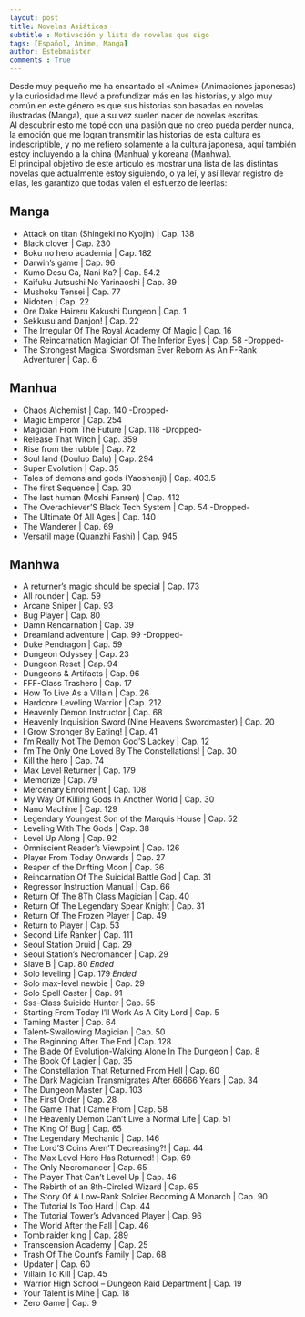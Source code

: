 ```yaml
---
layout: post
title: Novelas Asiáticas
subtitle : Motivación y lista de novelas que sigo
tags: [Español, Anime, Manga]
author: Estebmaister
comments : True
---
```


Desde muy pequeño me ha encantado el «Anime» (Animaciones japonesas) y la curiosidad me llevó a profundizar más en las historias, y algo muy común en este género es que sus historias son basadas en novelas ilustradas (Manga), que a su vez suelen nacer de novelas escritas.
<br>
Al descubrir esto me topé con una pasión que no creo pueda perder nunca, la emoción que me logran transmitir las historias de esta cultura es indescriptible, y no me refiero solamente a la cultura japonesa, aquí también estoy incluyendo a la china (Manhua) y koreana (Manhwa).
<br>
El principal objetivo de este artículo es mostrar una lista de las distintas novelas que actualmente estoy siguiendo, o ya leí, y así llevar registro de ellas, les garantizo que todas valen el esfuerzo de leerlas:

<h2>
Manga
</h2>

-   Attack on titan (Shingeki no Kyojin) | Cap. 138
-   Black clover | Cap. 230
-   Boku no hero academia | Cap. 182
-   Darwin’s game | Cap. 96
-   Kumo Desu Ga, Nani Ka? | Cap. 54.2
-   Kaifuku Jutsushi No Yarinaoshi | Cap. 39
-   Mushoku Tensei | Cap. 77
-   Nidoten | Cap. 22
-   Ore Dake Haireru Kakushi Dungeon | Cap. 1
-   Sekkusu and Danjon! | Cap. 22
-   The Irregular Of The Royal Academy Of Magic | Cap. 16
-   The Reincarnation Magician Of The Inferior Eyes | Cap. 58 -Dropped-
-   The Strongest Magical Swordsman Ever Reborn As An F-Rank Adventurer | Cap. 6
<h2>
Manhua
</h2>

-   Chaos Alchemist | Cap. 140 -Dropped-
-   Magic Emperor | Cap. 254
-   Magician From The Future | Cap. 118 -Dropped-
-   Release That Witch | Cap. 359
-   Rise from the rubble | Cap. 72
-   Soul land (Douluo Dalu) | Cap. 294
-   Super Evolution | Cap. 35
-   Tales of demons and gods (Yaoshenji) | Cap. 403.5
-   The first Sequence | Cap. 30
-   The last human (Moshi Fanren) | Cap. 412
-   The Overachiever’S Black Tech System | Cap. 54 -Dropped-
-   The Ultimate Of All Ages | Cap. 140
-   The Wanderer | Cap. 69
-   Versatil mage (Quanzhi Fashi) | Cap. 945

<h2>
Manhwa
</h2>

-   A returner’s magic should be special | Cap. 173
-   All rounder | Cap. 59
-   Arcane Sniper | Cap. 93
-   Bug Player | Cap. 80
-   Damn Rencarnation | Cap. 39
-   Dreamland adventure | Cap. 99 -Dropped-
-   Duke Pendragon | Cap. 59
-   Dungeon Odyssey | Cap. 23
-   Dungeon Reset | Cap. 94
-   Dungeons & Artifacts | Cap. 96
-   FFF-Class Trashero | Cap. 17
-   How To Live As a Villain | Cap. 26
-   Hardcore Leveling Warrior | Cap. 212
-   Heavenly Demon Instructor | Cap. 68
-   Heavenly Inquisition Sword (Nine Heavens Swordmaster) | Cap. 20
-   I Grow Stronger By Eating! | Cap. 41
-   I’m Really Not The Demon God’S Lackey | Cap. 12
-   I’m The Only One Loved By The Constellations! | Cap. 30
-   Kill the hero | Cap. 74
-   Max Level Returner | Cap. 179
-   Memorize | Cap. 79
-   Mercenary Enrollment | Cap. 108
-   My Way Of Killing Gods In Another World | Cap. 30
-   Nano Machine | Cap. 129
-   Legendary Youngest Son of the Marquis House | Cap. 52
-   Leveling With The Gods | Cap. 38
-   Level Up Along | Cap. 92
-   Omniscient Reader’s Viewpoint | Cap. 126
-   Player From Today Onwards | Cap. 27
-   Reaper of the Drifting Moon | Cap. 36
-   Reincarnation Of The Suicidal Battle God | Cap. 31
-   Regressor Instruction Manual | Cap. 66
-   Return Of The 8Th Class Magician | Cap. 40
-   Return Of The Legendary Spear Knight | Cap. 31
-   Return Of The Frozen Player | Cap. 49
-   Return to Player | Cap. 53
-   Second Life Ranker | Cap. 111
-   Seoul Station Druid | Cap. 29
-   Seoul Station’s Necromancer | Cap. 29
-   Slave B | Cap. 80 *Ended*
-   Solo leveling | Cap. 179 *Ended*
-   Solo max-level newbie | Cap. 29
-   Solo Spell Caster | Cap. 91
-   Sss-Class Suicide Hunter | Cap. 55
-   Starting From Today I’ll Work As A City Lord | Cap. 5
-   Taming Master | Cap. 64
-   Talent-Swallowing Magician | Cap. 50
-   The Beginning After The End | Cap. 128
-   The Blade Of Evolution-Walking Alone In The Dungeon | Cap. 8
-   The Book Of Lagier | Cap. 35
-   The Constellation That Returned From Hell | Cap. 60
-   The Dark Magician Transmigrates After 66666 Years | Cap. 34
-   The Dungeon Master | Cap. 103
-   The First Order | Cap. 28
-   The Game That I Came From | Cap. 58
-   The Heavenly Demon Can’t Live a Normal Life | Cap. 51
-   The King Of Bug | Cap. 65
-   The Legendary Mechanic | Cap. 146
-   The Lord’S Coins Aren’T Decreasing?! | Cap. 44
-   The Max Level Hero Has Returned! | Cap. 69
-   The Only Necromancer | Cap. 65
-   The Player That Can’t Level Up | Cap. 46
-   The Rebirth of an 8th-Circled Wizard | Cap. 65
-   The Story Of A Low-Rank Soldier Becoming A Monarch | Cap. 90
-   The Tutorial Is Too Hard | Cap. 44
-   The Tutorial Tower’s Advanced Player | Cap. 96
-   The World After the Fall | Cap. 46
-   Tomb raider king | Cap. 289
-   Transcension Academy | Cap. 25
-   Trash Of The Count’s Family | Cap. 68
-   Updater | Cap. 60
-   Villain To Kill | Cap. 45
-   Warrior High School – Dungeon Raid Department | Cap. 19
-   Your Talent is Mine | Cap. 18
-   Zero Game | Cap. 9
